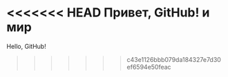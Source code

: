 <<<<<<< HEAD
Привет, GitHub! и мир
=======
Hello, GitHub!
>>>>>>> c43e1126bbb079da184327e7d30ef6594e50feac
